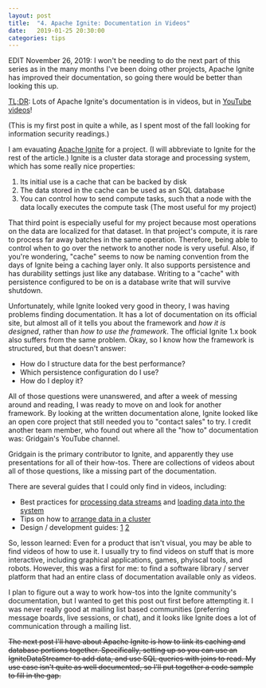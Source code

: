 ```yaml
---
layout: post
title:  "4. Apache Ignite: Documentation in Videos"
date:   2019-01-25 20:30:00
categories: tips
---
```


EDIT November 26, 2019: I won't be needing to do the next part of this series as in the many months I've been doing other projects, Apache Ignite has improved their documentation, so going there would be better than looking this up.

[TL;DR](https://en.wikipedia.org/wiki/Wikipedia:Too_long;_didn%27t_read): Lots of Apache Ignite's documentation is in videos, but in [YouTube videos](https://www.youtube.com/channel/UChYD3lCEnzHlWioUb2sNgSg)!

(This is my first post in quite a while, as I spent most of the fall looking for information security readings.)

I am evauating [Apache Ignite](https://ignite.apache.org)  for a project. (I will abbreviate to Ignite for the rest of the article.) Ignite is a cluster data storage and processing system, which has some really nice properties:

1. Its initial use is a cache that can be backed by disk
2. The data stored in the cache can be used as an SQL database
3. You can control how to send compute tasks, such that a node with the data locally executes the compute task (The most useful for my project)

That third point is especially useful for my project because most operations on the data are localized for that dataset. In that project's compute, it is rare to process far away batches in the same operation. Therefore, being able to control when to go over the network to another node is very useful. Also, if you're wondering, "cache" seems to now be naming convention from the days of Ignite being a caching layer only. It also supports persistence and has durability settings just like any database. Writing to a "cache" with persistence configured to be on is a database write that will survive shutdown.

Unfortunately, while Ignite looked very good in theory, I was having problems finding documentation. It has a lot of documentation on its official site, but almost all of it tells you about the framework and _how it is designed_, rather than _how to use the framework_. The official Ignite 1.x book also suffers from the same problem. Okay, so I know how the framework is structured, but that doesn't answer:

* How do I structure data for the best performance?
* Which persistence configuration do I use?
* How do I deploy it?

All of those questions were unanswered, and after a week of messing around and reading, I was ready to move on and look for another framework. By looking at the written documentation alone, Ignite looked like an open core project that still needed you to "contact sales" to try. I credit another team member, who found out where all the "how to" documentation was: Gridgain's YouTube channel.

Gridgain is the primary contributor to Ignite, and apparently they use presentations for all of their how-tos. There are collections of videos about all of those questions, like a missing part of the documentation.

There are several guides that I could only find in videos, including:

* Best practices for [processing data streams](https://www.youtube.com/watch?v=Rn-OkQyZQlk) and [loading data into the system](https://www.youtube.com/watch?v=HJyEc9SC2gc)
* Tips on how to [arrange data in a cluster](https://www.youtube.com/watch?v=agi2KTyGeRc)
* Design / development guides: [1](https://www.youtube.com/watch?v=9lQLVv4nJb0) [2](https://www.youtube.com/watch?v=BciVRK9VuS4)

So, lesson learned: Even for a product that isn't visual, you may be able to find videos of how to use it. I usually try to find videos on stuff that is more interactive, including graphical applications, games, phyiscal tools, and robots. However, this was a first for me: to find a software library / server platform that had an entire class of documentation available only as videos.

I plan to figure out a way to work how-tos into the Ignite community's documentation, but I wanted to get this post out first before attempting it. I was never really good at mailing list based communities (preferring message boards, live sessions, or chat), and it looks like Ignite does a lot of communication through a mailing list.

~~The next post I'll have about Apache Ignite is how to link its caching and database portions together. Specifically, setting up so you can use an IgniteDataStreamer to add data, and use SQL queries with joins to read.  My use case isn't quite as well documented, so I'll put together a code sample to fill in the gap.~~

